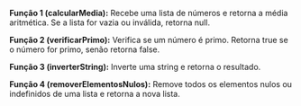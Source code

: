 **Função 1 (calcularMedia):** Recebe uma lista de números e retorna a média aritmética. Se a lista for vazia ou inválida, retorna null.

**Função 2 (verificarPrimo):** Verifica se um número é primo. Retorna true se o número for primo, senão retorna false.

**Função 3 (inverterString):** Inverte uma string e retorna o resultado.

**Função 4 (removerElementosNulos):** Remove todos os elementos nulos ou indefinidos de uma lista e retorna a nova lista.